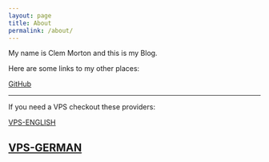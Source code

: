 ```yaml
---
layout: page
title: About
permalink: /about/
---
```


My name is Clem Morton and this is my Blog.

Here are some links to my other places:

[GitHub]

---
If you need a VPS checkout these providers:

[VPS-ENGLISH]

[VPS-GERMAN]
---

[GitHub]: https://github.com/clem16
[VPS-ENGLISH]: https://www.first-root.com/?aid=cb7dd8480b5c
[VPS-GERMAN]: https://www.first-root.de?aid=cb7dd8480b5c
